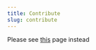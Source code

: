 ```yaml
---
title: Contribute
slug: contribute
---
```


<Alert type="warning"> Please see [this](https://github.com/themindstorm/ns-links/blob/master/README.md#pencil2-contribution) page instead </Alert>
